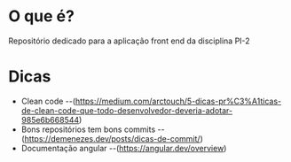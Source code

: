 # O que é?
Repositório dedicado para a aplicação front end da disciplina PI-2

# Dicas
 - Clean code
   --(https://medium.com/arctouch/5-dicas-pr%C3%A1ticas-de-clean-code-que-todo-desenvolvedor-deveria-adotar-985e6b668544)
 - Bons repositórios tem bons commits
   --(https://demenezes.dev/posts/dicas-de-commit/)
 - Documentação angular
   --(https://angular.dev/overview)

